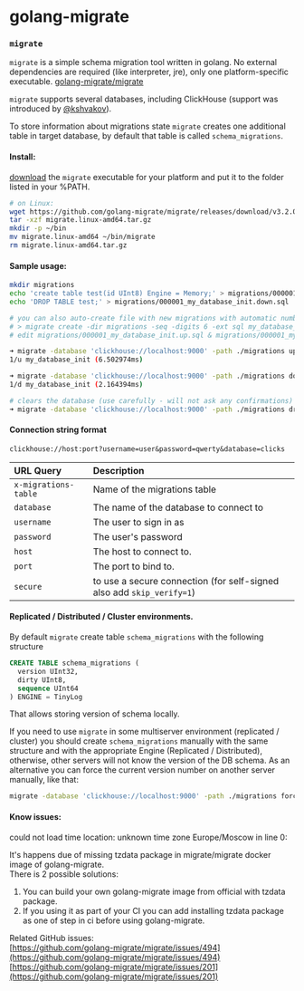 # golang-migrate

### `migrate`

`migrate` is a simple schema migration tool written in golang. No external dependencies are required \(like interpreter, jre\), only one platform-specific executable. [golang-migrate/migrate](https://github.com/golang-migrate/migrate)

`migrate` supports several databases, including ClickHouse \(support was introduced by [@kshvakov](https://github.com/kshvakov)\).

To store information about migrations state `migrate` creates one additional table in target database, by default that table is called `schema_migrations`.

#### Install:

[download](https://github.com/golang-migrate/migrate/releases) the `migrate` executable for your platform and put it to the folder listed in your %PATH.

```bash
# on Linux:
wget https://github.com/golang-migrate/migrate/releases/download/v3.2.0/migrate.linux-amd64.tar.gz
tar -xzf migrate.linux-amd64.tar.gz 
mkdir -p ~/bin
mv migrate.linux-amd64 ~/bin/migrate
rm migrate.linux-amd64.tar.gz
```

#### Sample usage:

```bash
mkdir migrations
echo 'create table test(id UInt8) Engine = Memory;' > migrations/000001_my_database_init.up.sql
echo 'DROP TABLE test;' > migrations/000001_my_database_init.down.sql

# you can also auto-create file with new migrations with automatic numbering like that:
# > migrate create -dir migrations -seq -digits 6 -ext sql my_database_init
# edit migrations/000001_my_database_init.up.sql & migrations/000001_my_database_init.down.sql

➜ migrate -database 'clickhouse://localhost:9000' -path ./migrations up
1/u my_database_init (6.502974ms)

➜ migrate -database 'clickhouse://localhost:9000' -path ./migrations down
1/d my_database_init (2.164394ms)

# clears the database (use carefully - will not ask any confirmations)
➜ migrate -database 'clickhouse://localhost:9000' -path ./migrations drop
```

#### Connection string format

`clickhouse://host:port?username=user&password=qwerty&database=clicks`

| URL Query | Description |
| :--- | :--- |
| `x-migrations-table` | Name of the migrations table |
| `database` | The name of the database to connect to |
| `username` | The user to sign in as |
| `password` | The user's password |
| `host` | The host to connect to. |
| `port` | The port to bind to. |
| `secure` | to use a secure connection \(for self-signed also add `skip_verify=1`\) |

#### Replicated / Distributed / Cluster environments.

By default `migrate` create table `schema_migrations` with the following structure

```sql
CREATE TABLE schema_migrations (
  version UInt32,
  dirty UInt8,
  sequence UInt64
) ENGINE = TinyLog
```

That allows storing version of schema locally.

If you need to use `migrate` in some multiserver environment \(replicated / cluster\) you should create `schema_migrations` manually with the same structure and with the appropriate Engine \(Replicated / Distributed\), otherwise, other servers will not know the version of the DB schema. As an alternative you can force the current version number on another server manually, like that:

```bash
migrate -database 'clickhouse://localhost:9000' -path ./migrations force 123456 # force version 123456
```



#### Know issues:

could not load time location: unknown time zone Europe/Moscow in line 0:  
  
It's happens due of missing tzdata package in migrate/migrate docker image of golang-migrate.  
There is 2 possible solutions: 

1. You can build your own golang-migrate image from official with tzdata package.
2. If you using it as part of your CI you can add installing tzdata package as one of step in ci before using golang-migrate.

Related GitHub issues:  
[https://github.com/golang-migrate/migrate/issues/494](https://github.com/golang-migrate/migrate/issues/494)  
[https://github.com/golang-migrate/migrate/issues/201](https://github.com/golang-migrate/migrate/issues/201)  
  


